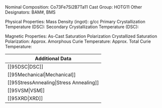 Nominal Composition: Co73Fe7Si2B7Ta11
Cast Group: HOTG11
Other Designators: BAM#, BMS 
 
Physical Properties:
Mass Density (ingot): g/cc
 Primary Crystallization Temperature (DSC):
Secondary Crystallization Temperature (DSC):

Magnetic Properties:
As-Cast Saturation Polarization 
Crystallized Saturation Polarization: 
Approx. Amorphous Curie Temperature: 
Approx. Total Curie Temperature:

| Additional Data                         |
| --------------------------------------- |
| [[95DSC\|DSC]]                          |
| [[95Mechanical\|Mechanical]]            |
| [[95StressAnnealing\|Stress Annealing]] |
| [[95VSM\|VSM]]                          |
| [[95XRD\|XRD]]                          |
